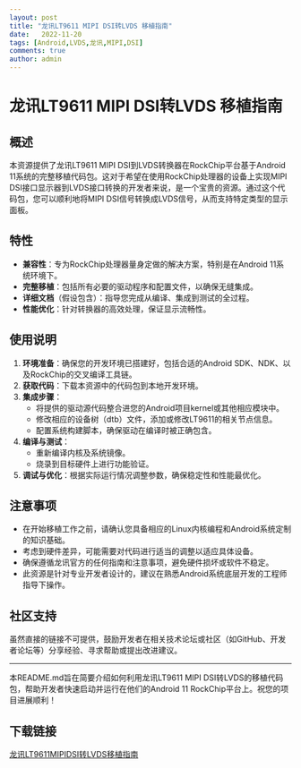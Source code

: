 ```yaml
---
layout: post
title: "龙讯LT9611 MIPI DSI转LVDS 移植指南"
date:   2022-11-20
tags: [Android,LVDS,龙讯,MIPI,DSI]
comments: true
author: admin
---
```

# 龙讯LT9611 MIPI DSI转LVDS 移植指南

## 概述

本资源提供了龙讯LT9611 MIPI DSI到LVDS转换器在RockChip平台基于Android 11系统的完整移植代码包。这对于希望在使用RockChip处理器的设备上实现MIPI DSI接口显示器到LVDS接口转换的开发者来说，是一个宝贵的资源。通过这个代码包，您可以顺利地将MIPI DSI信号转换成LVDS信号，从而支持特定类型的显示面板。

## 特性

- **兼容性**：专为RockChip处理器量身定做的解决方案，特别是在Android 11系统环境下。
- **完整移植**：包括所有必要的驱动程序和配置文件，以确保无缝集成。
- **详细文档**（假设包含）：指导您完成从编译、集成到测试的全过程。
- **性能优化**：针对转换器的高效处理，保证显示流畅性。

## 使用说明

1. **环境准备**：确保您的开发环境已搭建好，包括合适的Android SDK、NDK、以及RockChip的交叉编译工具链。
2. **获取代码**：下载本资源中的代码包到本地开发环境。
3. **集成步骤**：
   - 将提供的驱动源代码整合进您的Android项目kernel或其他相应模块中。
   - 修改相应的设备树（dtb）文件，添加或修改LT9611的相关节点信息。
   - 配置系统构建脚本，确保驱动在编译时被正确包含。
4. **编译与测试**：
   - 重新编译内核及系统镜像。
   - 烧录到目标硬件上进行功能验证。
5. **调试与优化**：根据实际运行情况调整参数，确保稳定性和性能最优化。

## 注意事项

- 在开始移植工作之前，请确认您具备相应的Linux内核编程和Android系统定制的知识基础。
- 考虑到硬件差异，可能需要对代码进行适当的调整以适应具体设备。
- 确保遵循龙讯官方的任何指南和注意事项，避免硬件损坏或软件不稳定。
- 此资源是针对专业开发者设计的，建议在熟悉Android系统底层开发的工程师指导下操作。

## 社区支持

虽然直接的链接不可提供，鼓励开发者在相关技术论坛或社区（如GitHub、开发者论坛等）分享经验、寻求帮助或提出改进建议。

---

本README.md旨在简要介绍如何利用龙讯LT9611 MIPI DSI转LVDS的移植代码包，帮助开发者快速启动并运行在他们的Android 11 RockChip平台上。祝您的项目进展顺利！

## 下载链接

[龙讯LT9611MIPIDSI转LVDS移植指南](https://pan.quark.cn/s/b853eaafa153)